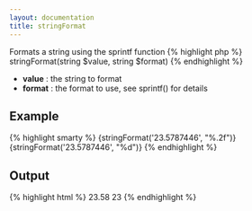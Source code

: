 ```yaml
---
layout: documentation
title: stringFormat
---
```


Formats a string using the sprintf function
{% highlight php %}
stringFormat(string $value, string $format)
{% endhighlight %}

* **value** : the string to format
* **format** : the format to use, see sprintf() for details

## Example
{% highlight smarty %}
{stringFormat('23.5787446', "%.2f")}
{stringFormat('23.5787446', "%d")}
{% endhighlight %}

## Output
{% highlight html %}
23.58
23
{% endhighlight %}